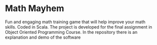# Math Mayhem
 Fun and engaging math training game that will help improve your math skills. Coded in Scala. The project is developed for the final assignment in Object Oriented Programming Course. In the repository there is an explanation and demo of the software
